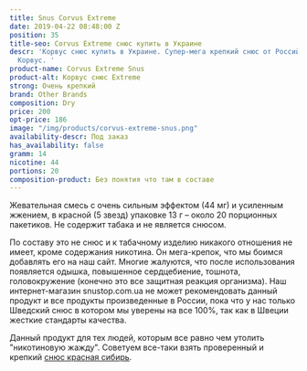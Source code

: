 ```yaml
---
title: Snus Corvus Extreme
date: 2019-04-22 08:48:00 Z
position: 35
title-seo: Corvus Extreme снюс купить в Украине
descr: 'Корвус снюс купить в Украине. Супер-мега крепкий снюс от Российского бренда
  Корвус. '
product-name: Corvus Extreme Snus
product-alt: Корвус снюс Extreme
strong: Очень крепкий
brand: Other Brands
composition: Dry
price: 200
opt-price: 186
image: "/img/products/corvus-extreme-snus.png"
availability-descr: Под заказ
has_availability: false
gramm: 14
nicotine: 44
portions: 20
composition-product: Без понятия что там в составе
---
```


Жевательная смесь с очень сильным эффектом (44 мг) и усиленным жжением, в красной (5 звезд) упаковке 13 г – около 20 порционных пакетиков. Не содержит табака и не является снюсом.

По составу это не снюс и к табачному изделию никакого отношения не имеет, кроме содержания никотина.
Он мега-крепок, что мы боимся добавлять его на наш сайт. Многие жалуются, что после использования появляется одышка, повышенное сердцебиение, тошнота, головокружение (конечно это все защитная реакция организма). Наш интернет-магазин snustop.com.ua не может рекомендовать данный продукт и все продукты произведенные в России, пока что у нас только Шведский снюс в котором мы уверены на все 100%, так как в Швеции жесткие стандарты качества.

Данный продукт для тех людей, которым все равно чем утолить "никотиновую жажду".
Советуем все-таки взять проверенный и крепкий [снюс красная сибирь](/siberia-white).
